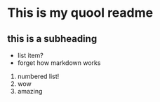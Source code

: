 # This is my quool readme
## this is a subheading
- list item?
- forget how markdown works
1. numbered list!
2. wow
3. amazing
